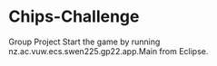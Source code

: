 # Chips-Challenge

Group Project
Start the game by running nz.ac.vuw.ecs.swen225.gp22.app.Main from Eclipse.
